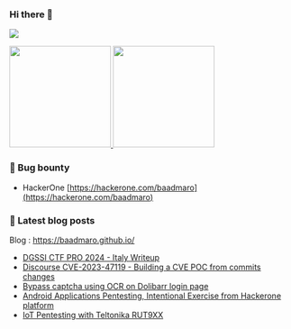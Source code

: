 ### Hi there 👋
<!--
- 🔭 I’m currently working on ...
- 🌱 I’m currently learning ...
- 👯 I’m looking to collaborate on ...
- 🤔 I’m looking for help with ...
- 💬 Ask me about ...
- 📫 How to reach me: ...
- 😄 Pronouns: ...
- ⚡ Fun fact: ...
-->

![](https://komarev.com/ghpvc/?username=BaadMaro&color=blueviolet)

<!-- <h3 align="left">Connect with me:</h3>
<p align="left">
<a href="your link" target="blank"><img align="center" src="https://cdn.jsdelivr.net/npm/simple-icons@3.0.1/icons/discord.svg" alt="" height="30" width="40" /></a>
-->
<p align="left">
<a href="https://github.com/BaadMaro">
  <img height="180em" src="https://github-readme-stats.vercel.app/api?username=BaadMaro&theme=jolly&show_icons=true&count_private=true"/>
  <img height="180em" src="https://github-readme-stats.vercel.app/api/top-langs/?username=BaadMaro&layout=compact&hide=SCSS,HTML,RUST,ruby&langs_count=8"/>
</a>
</p>

### :moyai: Bug bounty

- HackerOne [https://hackerone.com/baadmaro](https://hackerone.com/baadmaro)

### :memo: Latest blog posts

Blog : https://baadmaro.github.io/
<!-- BLOG-POST-LIST:START -->
- [DGSSI CTF PRO 2024 - Italy Writeup](https://baadmaro.github.io/posts/DGSSI-CTF-PRO-Italy-Writeup/)
- [Discourse CVE-2023-47119 - Building a CVE POC from commits changes](https://baadmaro.github.io/posts/Discourse-CVE-2023-47119-Building-a-CVE-POC-from-commits-changes/)
- [Bypass captcha using OCR on Dolibarr login page](https://baadmaro.github.io/posts/Bypass-captcha-using-OCR-on-Dolibarr-login-page/)
- [Android Applications Pentesting, Intentional Exercise from Hackerone platform](https://baadmaro.github.io/posts/Android-Applications-Pentesting,-Intentional-Exercise-from-Hackerone-platform/)
- [IoT Pentesting with Teltonika RUT9XX](https://baadmaro.github.io/posts/IoT-Pentesting-with-Teltonika-RUT9XX/)
<!-- BLOG-POST-LIST:END -->

